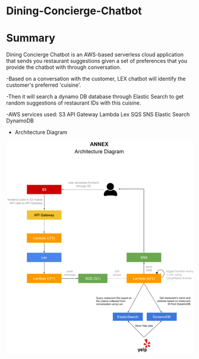 # Dining-Concierge-Chatbot 

# Summary

Dining Concierge Chatbot is an AWS-based serverless cloud application that sends you restaurant suggestions given a set of preferences that you provide the chatbot with through conversation.

  -Based on a conversation with the customer, LEX chatbot will identify the customer's preferred 'cuisine'.

  -Then it will search a dynamo DB database through Elastic Search to get random suggestions of restaurant IDs with this cuisine.
  
  -AWS services used:
    S3
    API Gateway
    Lambda
    Lex
    SQS
    SNS
    Elastic Search
    DynamoDB
    
    
- Architecture Diagram

![Overview](overview.png)
